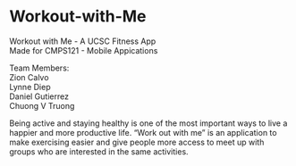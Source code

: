 # Workout-with-Me
Workout with Me - A UCSC Fitness App <br/>
Made for CMPS121 - Mobile Appications <br/>

Team Members: <br/>
Zion Calvo <br/>
Lynne Diep <br/>
Daniel Gutierrez <br/>
Chuong V Truong <br/>

Being active and staying healthy is one of the most important ways to live a happier and more productive life. “Work out
with me” is an application to make exercising easier and give people more access to meet up with groups who are interested
in the same activities.
